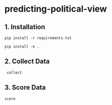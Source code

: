 # predicting-political-view

## 1. Installation
`
pip install -r requirements.txt
`

`
pip install -e .
`
## 2. Collect Data 
` 
collect
` 

## 3. Score Data
`
score
` 
